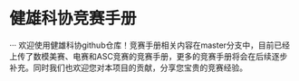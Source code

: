 # 健雄科协竞赛手册
···
	欢迎使用健雄科协github仓库！竞赛手册相关内容在master分支中，目前已经上传了数模美赛、电赛和ASC竞赛的竞赛手册，更多的竞赛手册将会在后续逐步补充。同时我们也欢迎您对本项目的贡献，分享您宝贵的竞赛经验。
